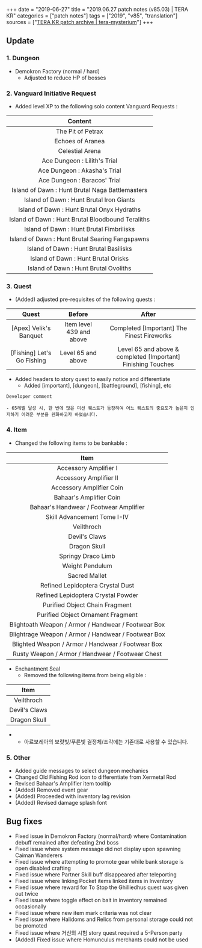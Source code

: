 +++
date = "2019-06-27"
title = "2019.06.27 patch notes (v85.03) | TERA KR"
categories = ["patch notes"]
tags = ["2019", "v85", "translation"]
sources = ["[TERA KR patch archive | tera-mysterium](/ko/patch/2019/v85-03)"]
+++

## Update

### **1.** Dungeon
- Demokron Factory (normal / hard)
  - Adjusted to reduce HP of bosses

### **2.** Vanguard Initiative Request
- Added level XP to the following solo content Vanguard Requests :

| Content |
| :-: |
| The Pit of Petrax |
| Echoes of Aranea |
| Celestial Arena |
| Ace Dungeon : Lilith's Trial |
| Ace Dungeon : Akasha's Trial |
| Ace Dungeon : Baracos' Trial |
| Island of Dawn : Hunt Brutal Naga Battlemasters |
| Island of Dawn : Hunt Brutal Iron Giants |
| Island of Dawn : Hunt Brutal Onyx Hydraths |
| Island of Dawn : Hunt Brutal Bloodbound Teraliths |
| Island of Dawn : Hunt Brutal Fimbrilisks |
| Island of Dawn : Hunt Brutal Searing Fangspawns |
| Island of Dawn : Hunt Brutal Basilisks |
| Island of Dawn : Hunt Brutal Orisks |
| Island of Dawn : Hunt Brutal Ovoliths |

### **3.** Quest
- (Added) adjusted pre-requisites of the following quests :

| Quest | Before | After |
| :-: | :-: | :-: |
| [Apex] Velik's Banquet | Item level 439 and above | Completed [Important] The Finest Fireworks |
| [Fishing] Let's Go Fishing | Level 65 and above | Level 65 and above & completed [Important] Finishing Touches |

- Added headers to story quest to easily notice and differentiate
  - Added [important], [dungeon], [battleground], [fishing], etc

```
Developer comment

- 65레벨 달성 시, 한 번에 많은 미션 퀘스트가 등장하여 어느 퀘스트의 중요도가 높은지 인지하기 어려운 부분을 완화하고자 하였습니다.
```

### **4.** Item
- Changed the following items to be bankable :

| Item |
| :-: |
| Accessory Amplifier I |
| Accessory Amplifier II |
| Accessory Amplifier Coin |
| Bahaar's Amplifier Coin |
| Bahaar's Handwear / Footwear Amplifier |
| Skill Advancement Tome I-IV |
| Veilthroch |
| Devil's Claws |
| Dragon Skull |
| Springy Draco Limb |
| Weight Pendulum |
| Sacred Mallet |
| Refined Lepidoptera Crystal Dust |
| Refined Lepidoptera Crystal Powder |
| Purified Object Chain Fragment |
| Purified Object Ornament Fragment |
| Blightoath Weapon / Armor / Handwear / Footwear Box |
| Blightrage Weapon / Armor / Handwear / Footwear Box |
| Blighted Weapon / Armor / Handwear / Footwear Box |
| Rusty Weapon / Armor / Handwear / Footwear Chest |

- Enchantment Seal
  - Removed the following items from being eligible :

| Item |
| :-: |
| Veilthroch |
| Devil's Claws |
| Dragon Skull |

- 
  - 아르보레아의 보랏빛/푸른빛 결정체/조각에는 기존대로 사용할 수 있습니다.

### **5.** Other
- Added guide messages to select dungeon mechanics
- Changed Old Fishing Rod icon to differentiate from Xermetal Rod
- Revised Bahaar's Amplifier item tooltip
- (Added) Removed event gear
- (Added) Proceeded with inventory lag revision
- (Added) Revised damage splash font

## Bug fixes

- Fixed issue in Demokron Factory (normal/hard) where Contamination debuff remained after defeating 2nd boss
- Fixed issue where system message did not display upon spawning Caiman Wanderers
- Fixed issue where attempting to promote gear while bank storage is open disabled crafting
- Fixed issue where Partner Skill buff disappeared after teleporting
- Fixed issue where linking Pocket items linked items in Inventory
- Fixed issue where reward for To Stop the Ghilliedhus quest was given out twice
- Fixed issue where toggle effect on bait in inventory remained occasionally
- Fixed issue where new item mark criteria was not clear
- Fixed issue where Halidoms and Relics from personal storage could not be promoted
- Fixed issue where 거신의 시험 story quest required a 5-Person party
- (Added) Fixed issue where Homunculus merchants could not be used
